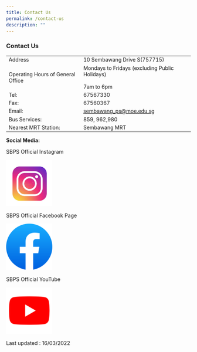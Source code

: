 ```yaml
---
title: Contact Us
permalink: /contact-us
description: ""
---
```

### Contact Us

|  |  |
|---|---|
| Address | 10 Sembawang Drive S(757715) |
| Operating Hours of General Office | Mondays to Fridays (excluding Public Holidays)<br><br> 7am to 6pm |
| Tel: | 67567330 |
| Fax: | 67560367 |
| Email: | sembawang_ps@moe.edu.sg |
| Bus Services: | 859, 962,980 |
| Nearest MRT Station: | Sembawang MRT |

**Social Media:**

SBPS Official Instagram
<p><a href="https://www.instagram.com/sembawangprimaryschool/?hl=en"> 
<img style="width:25%" src="/images/sm1.png">  
</a></p>

SBPS Official Facebook Page
<p><a href="https://www.facebook.com/sembawangpri/"> 
<img style="width:25%" src="/images/sm5.png">  
</a></p>

SBPS Official YouTube
<p><a href="https://www.youtube.com/c/sembawangprimaryschool"> 
<img style="width:25%" src="/images/sm3.png">  
</a></p>

Last updated : 16/03/2022
